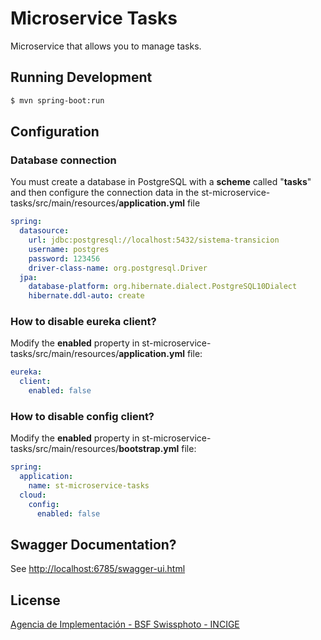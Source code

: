 # Microservice Tasks

Microservice that allows you to manage tasks.

## Running Development

```sh
$ mvn spring-boot:run
```

## Configuration 

### Database connection

You must create a database in PostgreSQL with a **scheme** called "**tasks**" and then configure the connection data in the st-microservice-tasks/src/main/resources/**application.yml** file

```yml
spring:
  datasource:
    url: jdbc:postgresql://localhost:5432/sistema-transicion
    username: postgres
    password: 123456
    driver-class-name: org.postgresql.Driver
  jpa:
    database-platform: org.hibernate.dialect.PostgreSQL10Dialect
    hibernate.ddl-auto: create
```

### How to disable eureka client?

Modify the **enabled** property in st-microservice-tasks/src/main/resources/**application.yml** file:

```yml
eureka:
  client:
    enabled: false
```

### How to disable config client?

Modify the **enabled** property in st-microservice-tasks/src/main/resources/**bootstrap.yml** file:

```yml
spring:
  application:
    name: st-microservice-tasks
  cloud:
    config:
      enabled: false
```

## Swagger Documentation?

See [http://localhost:6785/swagger-ui.html](http://localhost:6785/swagger-ui.html)

## License

[Agencia de Implementación - BSF Swissphoto - INCIGE](https://github.com/AgenciaImplementacion/st-microservice-tasks/blob/master/LICENSE)